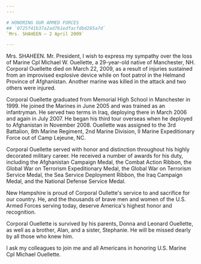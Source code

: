 ```yaml
---
---

# HONORING OUR ARMED FORCES
## `0725f41b37a2ad7b1edfacfdbd265a7d`
`Mrs. SHAHEEN — 2 April 2009`

---
```



Mrs. SHAHEEN. Mr. President, I wish to express my sympathy over the 
loss of Marine Cpl Michael W. Ouellette, a 29-year-old native of 
Manchester, NH. Corporal Ouellette died on March 22, 2009, as a result 
of injuries sustained from an improvised explosive device while on foot 
patrol in the Helmand Province of Afghanistan. Another marine was 
killed in the attack and two others were injured.

Corporal Ouellette graduated from Memorial High School in Manchester 
in 1999. He joined the Marines in June 2005 and was trained as an 
infantryman. He served two terms in Iraq, deploying there in March 2006 
and again in July 2007. He began his third tour overseas when he 
deployed to Afghanistan in November 2008. Ouellette was assigned to the 
3rd Battalion, 8th Marine Regiment, 2nd Marine Division, II Marine 
Expeditionary Force out of Camp Lejeune, NC.

Corporal Ouellette served with honor and distinction throughout his 
highly decorated military career. He received a number of awards for 
his duty, including the Afghanistan Campaign Medal, the Combat Action 
Ribbon, the Global War on Terrorism Expeditionary Medal, the Global War 
on Terrorism Service Medal, the Sea Service Deployment Ribbon, the Iraq 
Campaign Medal, and the National Defense Service Medal.

New Hampshire is proud of Corporal Oullette's service to and 
sacrifice for our country. He, and the thousands of brave men and women 
of the U.S. Armed Forces serving today, deserve America's highest honor 
and recognition.

Corporal Ouellette is survived by his parents, Donna and Leonard 
Ouellette, as well as a brother, Alan, and a sister, Stephanie. He will 
be missed dearly by all those who knew him.

I ask my colleagues to join me and all Americans in honoring U.S. 
Marine Cpl Michael Ouellette.